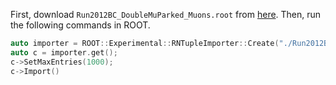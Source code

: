 First, download `Run2012BC_DoubleMuParked_Muons.root` from [here](https://opendata.cern.ch/record/12341). Then, run the following commands in ROOT.

```cpp
auto importer = ROOT::Experimental::RNTupleImporter::Create("./Run2012BC_DoubleMuParked_Muons.root", "Events", "./Run2012BC_DoubleMuParked_Muons_rntuple_1000evts.root");
auto c = importer.get();
c->SetMaxEntries(1000);
c->Import()
```